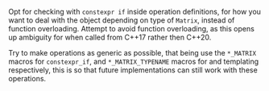 Opt for checking with `constexpr if` inside operation definitions, for how you want to deal with the object depending on type of `Matrix`, instead of function overloading. Attempt to avoid function overloading, as this opens up ambiguity for when called from C++17 rather then C++20.

Try to make operations as generic as possible, that being use the `*_MATRIX` macros for `constexpr_if`, and `*_MATRIX_TYPENAME` macros for and templating respectively, this is so that future implementations can still work with these operations. 